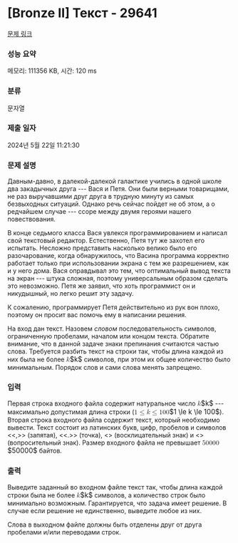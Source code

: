 # [Bronze II] Текст - 29641 

[문제 링크](https://www.acmicpc.net/problem/29641) 

### 성능 요약

메모리: 111356 KB, 시간: 120 ms

### 분류

문자열

### 제출 일자

2024년 5월 22일 11:21:30

### 문제 설명

<p>Давным-давно, в далекой-далекой галактике учились в одной школе два закадычных друга --- Вася и Петя. Они были верными товарищами, не раз выручавшими друг друга в трудную минуту из самых безвыходных ситуаций. Однако речь сейчас пойдет не об этом, а о редчайшем случае --- ссоре между двумя героями нашего повествования.</p>

<p>В конце седьмого класса Вася увлекся программированием и написал свой текстовый редактор. Естественно, Петя тут же захотел его испытать. Несложно представить насколько велико было его разочарование, когда обнаружилось, что Васина программа корректно работает только при использовании экрана с тем же разрешением, как и у него дома. Вася оправдывал это тем, что оптимальный вывод текста на экран --- штука сложная, поэтому универсальным образом сделать это невозможно. Петя же заявил, что хоть программист он и никудышный, но легко решит эту задачу.</p>

<p>К сожалению, программирует Петя действительно из рук вон плохо, поэтому он просит вас помочь ему в написании решения.</p>

<p>На вход дан текст. Назовем <em>словом</em> последовательность символов, ограниченную пробелами, началом или концом текста. Обратите внимание, что в данной задаче знаки препинания считаются частью слова. Требуется разбить текст на строки так, чтобы длина каждой из них была не более <mjx-container class="MathJax" jax="CHTML" style="font-size: 109%; position: relative;"><mjx-math class="MJX-TEX" aria-hidden="true"><mjx-mi class="mjx-i"><mjx-c class="mjx-c1D458 TEX-I"></mjx-c></mjx-mi></mjx-math><mjx-assistive-mml unselectable="on" display="inline"><math xmlns="http://www.w3.org/1998/Math/MathML"><mi>k</mi></math></mjx-assistive-mml><span aria-hidden="true" class="no-mathjax mjx-copytext">$k$</span></mjx-container> символов, при этом их общее количество было минимальным. Порядок слов и сами слова менять запрещено.</p>

### 입력 

 <p>Первая строка входного файла содержит натуральное число <mjx-container class="MathJax" jax="CHTML" style="font-size: 109%; position: relative;"><mjx-math class="MJX-TEX" aria-hidden="true"><mjx-mi class="mjx-i"><mjx-c class="mjx-c1D458 TEX-I"></mjx-c></mjx-mi></mjx-math><mjx-assistive-mml unselectable="on" display="inline"><math xmlns="http://www.w3.org/1998/Math/MathML"><mi>k</mi></math></mjx-assistive-mml><span aria-hidden="true" class="no-mathjax mjx-copytext">$k$</span></mjx-container> --- максимально допустимая длина строки (<mjx-container class="MathJax" jax="CHTML" style="font-size: 109%; position: relative;"><mjx-math class="MJX-TEX" aria-hidden="true"><mjx-mn class="mjx-n"><mjx-c class="mjx-c31"></mjx-c></mjx-mn><mjx-mo class="mjx-n" space="4"><mjx-c class="mjx-c2264"></mjx-c></mjx-mo><mjx-mi class="mjx-i" space="4"><mjx-c class="mjx-c1D458 TEX-I"></mjx-c></mjx-mi><mjx-mo class="mjx-n" space="4"><mjx-c class="mjx-c2264"></mjx-c></mjx-mo><mjx-mn class="mjx-n" space="4"><mjx-c class="mjx-c31"></mjx-c><mjx-c class="mjx-c30"></mjx-c><mjx-c class="mjx-c30"></mjx-c></mjx-mn></mjx-math><mjx-assistive-mml unselectable="on" display="inline"><math xmlns="http://www.w3.org/1998/Math/MathML"><mn>1</mn><mo>≤</mo><mi>k</mi><mo>≤</mo><mn>100</mn></math></mjx-assistive-mml><span aria-hidden="true" class="no-mathjax mjx-copytext">$1 \le k \le 100$</span></mjx-container>). Вторая строка входного файла содержит текст, который необходимо вывести. Текст состоит из латинских букв, цифр, пробелов и символов <<,>> (запятая), <<.>> (точка), <<!>> (восклицательный знак) и <<?>> (вопросительный знак). Размер входного файла не превышает <mjx-container class="MathJax" jax="CHTML" style="font-size: 109%; position: relative;"><mjx-math class="MJX-TEX" aria-hidden="true"><mjx-mn class="mjx-n"><mjx-c class="mjx-c35"></mjx-c><mjx-c class="mjx-c30"></mjx-c><mjx-c class="mjx-c30"></mjx-c><mjx-c class="mjx-c30"></mjx-c><mjx-c class="mjx-c30"></mjx-c></mjx-mn></mjx-math><mjx-assistive-mml unselectable="on" display="inline"><math xmlns="http://www.w3.org/1998/Math/MathML"><mn>50000</mn></math></mjx-assistive-mml><span aria-hidden="true" class="no-mathjax mjx-copytext">$50000$</span></mjx-container> байтов.</p>

### 출력 

 <p>Выведите заданный во входном файле текст так, чтобы длина каждой строки была не более <mjx-container class="MathJax" jax="CHTML" style="font-size: 109%; position: relative;"><mjx-math class="MJX-TEX" aria-hidden="true"><mjx-mi class="mjx-i"><mjx-c class="mjx-c1D458 TEX-I"></mjx-c></mjx-mi></mjx-math><mjx-assistive-mml unselectable="on" display="inline"><math xmlns="http://www.w3.org/1998/Math/MathML"><mi>k</mi></math></mjx-assistive-mml><span aria-hidden="true" class="no-mathjax mjx-copytext">$k$</span></mjx-container> символов, а количество строк было минимально возможным. Гарантируется, что задача имеет решение. В случае если решение не единственно, выведите любое из них.</p>

<p>Слова в выходном файле должны быть отделены друг от друга пробелами и/или переводами строк.</p>

